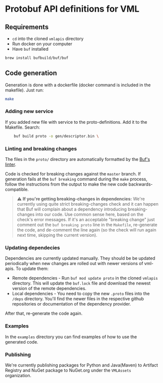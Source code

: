 # Protobuf API definitions for VML

## Requirements

- `cd` into the cloned `vmlapis` directory
- Run docker on your computer
- Have `buf` installed

```bash
brew install bufbuild/buf/buf
```

## Code generation

Generation is done with a dockerfile (docker command is included in the makefile). Just run:

```bash
make
```
### Adding new service

If you added new file with service to the proto-definitions. Add it to the Makefile.
Search:
```bash
	buf build proto -o gen/descriptor.bin \
```

### Linting and breaking changes

The files in the `proto/` directory are automatically formatted by the [Buf's linter](https://docs.buf.build/lint/overview).

Code is checked for breaking changes against the `master` branch. If generation fails at the `buf breaking` command during the `make` process, follow the instructions from the output to make the new code backwards-compatible.

> :warning: **If you're getting breaking-changes in dependencies:** We're currently using quite strict breaking-changes check and it can happen that Buf will complain about a dependency introducing breaking-changes into our code. Use common sense here, based on the check's error messages. If it's an acceptable "breaking change" just comment out the `buf breaking proto` line in the `Makefile`, re-generate the code, and de-comment the line again (so the check will run again next time, skipping the current version).

### Updating dependecies

Dependencies are currently updated manually. They should be be updated periodically when new changes are rolled out with newer versions of vml-apis. To update them:

- Remote dependencies - Run `buf mod update proto` in the cloned `vmlapis` directory. This will update the `buf.lock` file and download the newest version of the remote dependencies.
- Local dependencies - You need to copy the new `.proto` files into the `/deps` directory. You'll find the newer files in the respective github repositories or documentation of the dependency provider.

After that, re-generate the code again.

### Examples
In the `examples` directory you can find examples of how to use the generated code.

### Publishing
We're currently publishing packages for Python and Java(Maven) to Artifact Registry and NuGet package to NuGet.org under the `VMLAssets` organization.

